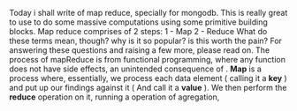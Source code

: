 Today i shall write of map reduce, specially for mongodb.
This is really great to use to do some massive computations using some primitive building blocks.
Map reduce comprises of 2 steps:
  1  - Map 
  2  - Reduce
What do these terms mean, though? why is it so popular? is this worth the pain? For answering these questions and raising a few more, please read on.
The process of mapReduce is from functional programming, where any function does not have side effects, an unintended consequence of . 
**Map** is a process where, essentially, we process each data element ( calling it a **key** ) and put up our findings against it ( And call it a **value** ). 
We then perform the **reduce** operation on it, running a operation of agregation, 
<!--stackedit_data:
eyJoaXN0b3J5IjpbMTM2OTA3MzEwNywtMTc0MjYwOTIyOSwtMT
I0Mjk5MDE2Nl19
-->
